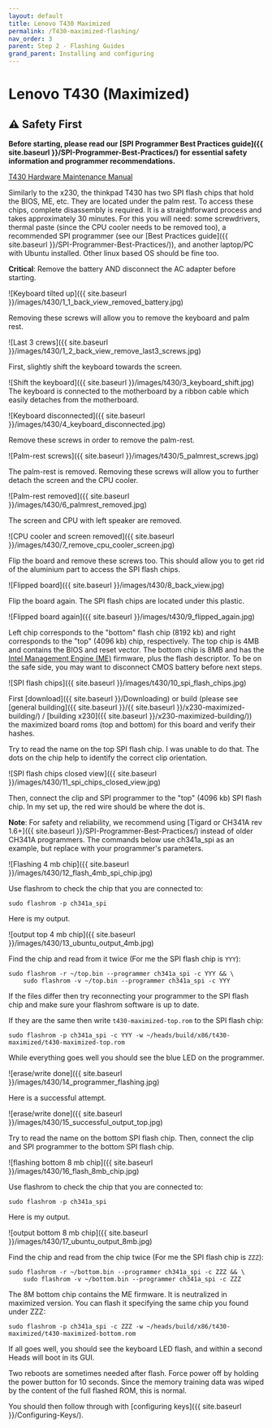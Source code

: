 ```yaml
---
layout: default
title: Lenovo T430 Maximized
permalink: /T430-maximized-flashing/
nav_order: 3
parent: Step 2 - Flashing Guides
grand_parent: Installing and configuring
---
```


Lenovo T430 (Maximized)
===

## ⚠️ Safety First

**Before starting, please read our [SPI Programmer Best Practices guide]({{ site.baseurl }}/SPI-Programmer-Best-Practices/) for essential safety information and programmer recommendations.**

[T430 Hardware Maintenance Manual](https://download.lenovo.com/ibmdl/pub/pc/pccbbs/mobiles_pdf/t430_t430i_hmm_en_0b48304_04.pdf)  

Similarly to the x230, the thinkpad T430 has two SPI flash chips that hold the BIOS, ME, etc. They are located under the palm rest. To access these chips, complete disassembly is required. It is a straightforward process and takes approximately 30 minutes. For this you will need: some screwdrivers, thermal paste (since the CPU cooler needs to be removed too), a recommended SPI programmer (see our [Best Practices guide]({{ site.baseurl }}/SPI-Programmer-Best-Practices/)), and another laptop/PC with Ubuntu installed. Other linux based OS should be fine too. 

**Critical**: Remove the battery AND disconnect the AC adapter before starting.

![Keyboard tilted up]({{ site.baseurl }}/images/t430/1_1_back_view_removed_battery.jpg)

Removing these screws will allow you to remove the keyboard and palm rest.

![Last 3 crews]({{ site.baseurl }}/images/t430/1_2_back_view_remove_last3_screws.jpg)

First, slightly shift the keyboard towards the screen.

 ![Shift the keyboard]({{ site.baseurl }}/images/t430/3_keyboard_shift.jpg)
 The keyboard is connected to the motherboard by a ribbon cable which easily
 detaches from the motherboard. 

![Keyboard disconnected]({{ site.baseurl }}/images/t430/4_keyboard_disconnected.jpg)

Remove these screws in order to remove the palm-rest.

![Palm-rest screws]({{ site.baseurl }}/images/t430/5_palmrest_screws.jpg)

The palm-rest is removed. Removing these screws will allow you to further detach the screen and the CPU cooler.

![Palm-rest removed]({{ site.baseurl }}/images/t430/6_palmrest_removed.jpg)

The screen and CPU with left speaker are removed.

![CPU cooler and screen removed]({{ site.baseurl }}/images/t430/7_remove_cpu_cooler_screen.jpg)

Flip the board and remove these screws too. This should allow you to get rid of  the aluminium part to access the SPI flash chips.

![Flipped board]({{ site.baseurl }}/images/t430/8_back_view.jpg)

Flip the board again. The SPI flash chips are located under this plastic.

![Flipped board again]({{ site.baseurl }}/images/t430/9_flipped_again.jpg)

Left chip corresponds to the "bottom" flash chip (8192 kb) and right corresponds to the "top" (4096 kb) chip, respectively. The top chip is 4MB and contains the BIOS and reset vector. The bottom chip is 8MB and has the [Intel Management Engine (ME)](https://www.flashrom.org/ME) firmware, plus the flash descriptor. To be on the safe side, you may want to disconnect CMOS battery before next steps.

![SPI flash chips]({{ site.baseurl }}/images/t430/10_spi_flash_chips.jpg)


First [download]({{ site.baseurl }}/Downloading)  or build (please see [general building]({{ site.baseurl }}/{{ site.baseurl }}/x230-maximized-building/) / [building x230]({{ site.baseurl }}/x230-maximized-building/))  the maximized board roms (top and bottom) for this board and verify their hashes.


Try to read the name on the top SPI flash chip. I was unable to do that. The dots on the chip help to identify the correct clip orientation. 

![SPI flash chips closed view]({{ site.baseurl }}/images/t430/11_spi_chips_closed_view.jpg)

 Then, connect the clip and SPI programmer to the "top" (4096 kb) SPI flash chip. In my set up, the red wire should be where the dot is.

**Note**: For safety and reliability, we recommend using [Tigard or CH341A rev 1.6+]({{ site.baseurl }}/SPI-Programmer-Best-Practices/) instead of older CH341A programmers. The commands below use ch341a_spi as an example, but replace with your programmer's parameters.

![Flashing 4 mb chip]({{ site.baseurl }}/images/t430/12_flash_4mb_spi_chip.jpg)

 Use flashrom to check the chip that you are connected to:

```shell
sudo flashrom -p ch341a_spi
```


 Here is my output.

![output top 4 mb chip]({{ site.baseurl }}/images/t430/13_ubuntu_output_4mb.jpg)

Find the chip and read from it twice (For me the SPI flash chip is `YYY`):

```shell
sudo flashrom -r ~/top.bin --programmer ch341a_spi -c YYY && \
    sudo flashrom -v ~/top.bin --programmer ch341a_spi -c YYY
```

If the files differ then try reconnecting your programmer to the SPI flash chip
 and make sure your flashrom software is up to date.


If they are the same then write `t430-maximized-top.rom` to the SPI flash chip:

```shell
sudo flashrom -p ch341a_spi -c YYY -w ~/heads/build/x86/t430-maximized/t430-maximized-top.rom
```

 While everything goes well you should see the blue LED on the programmer.

![erase/write done]({{ site.baseurl }}/images/t430/14_programmer_flashing.jpg)


 Here is a successful attempt. 

![erase/write done]({{ site.baseurl }}/images/t430/15_successful_output_top.jpg)


Try to read the name on the bottom SPI flash chip. Then, connect the clip and
 SPI programmer to the bottom SPI flash chip. 
 
![flashing bottom 8 mb chip]({{ site.baseurl }}/images/t430/16_flash_8mb_chip.jpg)
 
 Use flashrom to check the chip that you are connected to:

```shell
sudo flashrom -p ch341a_spi
```

Here is my output.
 
![output bottom 8 mb chip]({{ site.baseurl }}/images/t430/17_ubuntu_output_8mb.jpg)

Find the chip and read from the chip twice (For me the SPI flash chip is `ZZZ`):

```shell
sudo flashrom -r ~/bottom.bin --programmer ch341a_spi -c ZZZ && \
    sudo flashrom -v ~/bottom.bin --programmer ch341a_spi -c ZZZ
```

The 8M bottom chip contains the ME firmware.  It is neutralized in maximized version. You can flash it specifying the same chip you found under ZZZ:
```shell
sudo flashrom -p ch341a_spi -c ZZZ -w ~/heads/build/x86/t430-maximized/t430-maximized-bottom.rom
```

If all goes well, you should see the keyboard LED flash, and within a second Heads will boot in its GUI. 

Two reboots are sometimes needed after flash. Force power off by holding the power button for 10 seconds. Since the memory training data was wiped by the content of the full flashed ROM, this is normal.

You should then follow through with [configuring keys]({{ site.baseurl }}/Configuring-Keys/).
